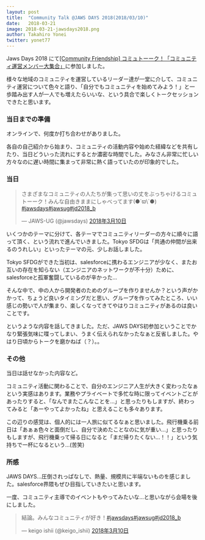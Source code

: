 ```yaml
---
layout: post
title:  "Community Talk @JAWS DAYS 2018(2018/03/10)"
date:   2018-03-21
image: 2018-03-21-jawsdays2018.png
author: Takahiro Yonei
twitter: yonet77
---
```


<p class="intro"><span class="dropcap">J</span>aws Days 2018 にて<a href="https://jawsdays2018.jaws-ug.jp/session/1268/" target="\_blank">[Community Friendship] コミュトーーク！「コミュニティ運営メンバー大集合」</a>に参加しました。</p>

様々な地域のコミュニティを運営しているリーダー達が一堂に介して、コミュニティ運営について色々と語り、「自分でもコミュニティを始めてみよう！」と一歩踏み出す人が一人でも増えたらいいな、という具合で楽しくトークセッションできたと思います。

### 当日までの準備

オンラインで、何度か打ち合わせがありました。

各自の自己紹介から始まり、コミュニティの活動内容や始めた経緯などを共有したり、当日どういった流れにするとか濃密な時間でした。みなさん非常に忙しい方々なのに遅い時間に集まって非常に熱く語っていたのが印象的でした。

### 当日

<blockquote class="twitter-tweet" data-lang="ja"><p lang="ja" dir="ltr">さまざまなコミュニティの人たちが集って思いの丈をぶっちゃけるコミュトーーク！みんな自由きままにしゃべってます(●´ϖ\`●) <a href="https://twitter.com/hashtag/jawsdays?src=hash&amp;ref_src=twsrc%5Etfw">#jawsdays</a><a href="https://twitter.com/hashtag/jawsug?src=hash&amp;ref_src=twsrc%5Etfw">#jawsug</a><a href="https://twitter.com/hashtag/jd2018_b?src=hash&amp;ref_src=twsrc%5Etfw">#jd2018_b</a></p>&mdash; JAWS-UG (@jawsdays) <a href="https://twitter.com/jawsdays/status/972375770675920896">2018年3月10日</a></blockquote>


いくつかのテーマに分けて、各テーマでコミュニティリーダーの方々に順々に語って頂く、という流れで進んでいきました。Tokyo SFDGは「共通の仲間が出来るのうれしい」といったテーマの元、少しお話しました。

Tokyo SFDGができた当初は、salesforceに携わるエンジニアが少なく、またお互いの存在を知らない（エンジニアのネットワークが不十分）ために、salesforceと孤軍奮闘しているのが辛かった...

そんな中で、中の人から開発者のためのグループを作りませんか？という声がかかって、ちょうど良いタイミングだと思い、グループを作ってみたところ、いい感じの勢いで人が集まり、楽しくなってきてやはりコミュニティがあるのは良いことです。

というような内容を話してきました。ただ、JAWS DAYS初参加ということでかなり緊張気味に喋ってしまい、うまく伝えられなかったなぁと反省しました。やはり日頃からトークを磨かねば（？）。。

### その他

当日は話せなかった内容など。

コミュニティ活動に関わることで、自分のエンジニア人生が大きく変わったなぁという実感はあります。業務やプライベートで多忙な時に限ってイベントごとがあったりすると、「なんでまたこんなことを...」と思ったりもしますが、終わってみると「あーやってよかったね」と思えることも多々あります。

この辺りの感覚は、個人的には一人旅に似てるなぁと思いました。飛行機乗る前日は「あぁぁ色々と面倒だし、自分で決めたことなのに気が重い...」と思ったりもしますが、飛行機乗って帰る日になると「まだ帰りたくない...！！」という気持ちで一杯になるという...(苦笑)

### 所感

JAWS DAYS...圧倒されっぱなしで、熱量、規模共に半端ないものを感じました。salesforce界隈もぜひ目指していきたいと思います。

一度、コミュニティ主導でのイベントもやってみたいな...と思いながら会場を後にしました。

<blockquote class="twitter-tweet" data-lang="ja"><p lang="ja" dir="ltr">結論。みんなコミュニティが好き！<a href="https://twitter.com/hashtag/jawsdays?src=hash&amp;ref_src=twsrc%5Etfw">#jawsdays</a><a href="https://twitter.com/hashtag/jawsug?src=hash&amp;ref_src=twsrc%5Etfw">#jawsug</a><a href="https://twitter.com/hashtag/jd2018_b?src=hash&amp;ref_src=twsrc%5Etfw">#jd2018_b</a></p>&mdash; keigo ishii (@keigo_ishii) <a href="https://twitter.com/keigo_ishii/status/972379801343361024/">2018年3月10日</a></blockquote>



<script async src="https://platform.twitter.com/widgets.js" charset="utf-8"></script>
